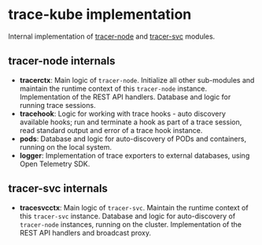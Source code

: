 # trace-kube implementation
Internal implementation of [tracer-node](../docs/tracer-node.md) and [tracer-svc](../docs/tracer-svc.md) modules.

## tracer-node internals
- **tracerctx**: Main logic of `tracer-node`. Initialize all other sub-modules and maintain the runtime
  context of this `tracer-node` instance. Implementation of the REST API handlers. Database and logic for
  running trace sessions.
- **tracehook**: Logic for working with trace hooks - auto discovery available hooks; run and terminate
   a hook as part of a trace session, read standard output and error of a trace hook instance.
- **pods**: Database and logic for auto-discovery of PODs and containers, running on the local system.
- **logger**: Implementation of trace exporters to external databases, using Open Telemetry SDK.

## tracer-svc internals
- **tracesvcctx**: Main logic of `tracer-svc`. Maintain the runtime context of this `tracer-svc`
  instance. Database and logic for auto-discovery of `tracer-node` instances, running on the cluster.
  Implementation of the REST API handlers and broadcast proxy.
